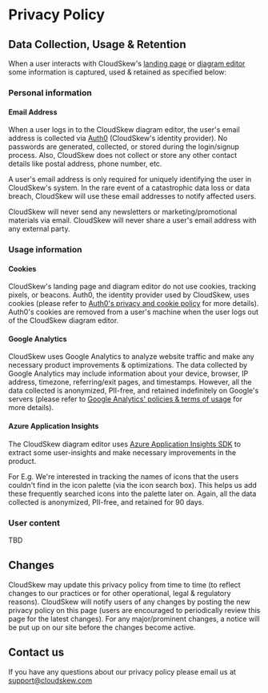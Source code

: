 # Privacy Policy

## Data Collection, Usage & Retention

When a user interacts with CloudSkew's [landing page](https://www.cloudskew.com/) or [diagram editor](https://app.cloudskew.com/) some information is captured, used & retained as specified below:

### Personal information

#### Email Address

When a user logs in to the CloudSkew diagram editor, the user's email address is collected via [Auth0](https://auth0.com/) (CloudSkew's identity provider). No passwords are generated, collected, or stored during the login/signup process. Also, CloudSkew does not collect or store any other contact details like postal address, phone number, etc.

A user's email address is only required for uniquely identifying the user in CloudSkew's system. In the rare event of a catastrophic data loss or data breach, CloudSkew will use these email addresses to notify affected users.

CloudSkew will never send any newsletters or marketing/promotional materials via email. CloudSkew will never share a user's email address with any external party.

### Usage information

#### Cookies

CloudSkew's landing page and diagram editor do not use cookies, tracking pixels, or beacons. Auth0, the identity provider used by CloudSkew, uses cookies (please refer to [Auth0's privacy and cookie policy](https://auth0.com/privacy) for more details). Auth0's cookies are removed from a user's machine when the user logs out of the CloudSkew diagram editor.

#### Google Analytics

CloudSkew uses Google Analytics to analyze website traffic and make any necessary product improvements & optimizations. The data collected by Google Analytics may include information about your device, browser, IP address, timezone, referring/exit pages, and timestamps. However, all the data collected is anonymized, PII-free, and retained indefinitely on Google's servers (please refer to [Google Analytics' policies & terms of usage](https://support.google.com/analytics/answer/4597324?hl=en) for more details).

#### Azure Application Insights

The CloudSkew diagram editor uses [Azure Application Insights SDK](https://docs.microsoft.com/en-us/azure/azure-monitor/app/app-insights-overview) to extract some user-insights and make necessary improvements in the product.

For E.g. We're interested in tracking the names of icons that the users couldn't find in the icon palette (via the icon search box). This helps us add these frequently searched icons into the palette later on. Again, all the data collected is anonymized, PII-free, and retained for 90 days.

### User content

TBD

## Changes

CloudSkew may update this privacy policy from time to time (to reflect changes to our practices or for other operational, legal & regulatory reasons). CloudSkew will notify users of any changes by posting the new privacy policy on this page (users are encouraged to periodically review this page for the latest changes). For any major/prominent changes, a notice will be put up on our site before the changes become active.

## Contact us

If you have any questions about our privacy policy please email us at [support@cloudskew.com](mailto:support@cloudskew.com)

